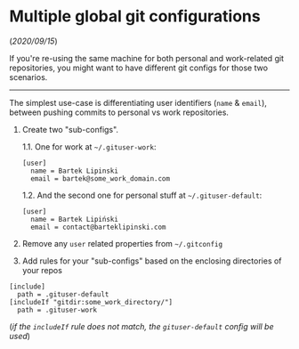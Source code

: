 # Multiple global git configurations
(_2020/09/15_)

If you're re-using the same machine for both personal and work-related git repositories, you might want to have different git configs for those two scenarios.

---

The simplest use-case is differentiating user identifiers (`name` & `email`), between pushing commits to personal vs work repositories.

1. Create two "sub-configs".

    1.1. One for work at `~/.gituser-work`:
    ```
    [user]
      name = Bartek Lipinski
  	  email = bartek@some_work_domain.com
    ```

    1.2. And the second one for personal stuff at `~/.gituser-default`:
    ```
    [user]
      name = Bartek Lipiński
  	  email = contact@barteklipinski.com
    ```

2. Remove any `user` related properties from `~/.gitconfig`
3. Add rules for your "sub-configs" based on the enclosing directories of your repos
```
[include]
  path = .gituser-default
[includeIf "gitdir:some_work_directory/"]
  path = .gituser-work
```

(_if the `includeIf` rule does not match, the `gituser-default` config will be used_)

